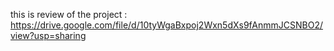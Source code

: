 this is review of the project :
https://drive.google.com/file/d/10tyWgaBxpoj2Wxn5dXs9fAnmmJCSNBO2/view?usp=sharing
